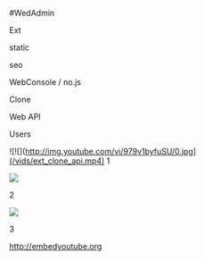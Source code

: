 
#WedAdmin

Ext

static

seo

WebConsole / no.js

Clone

Web API

Users

![![](http://img.youtube.com/vi/979v1byfuSU/0.jpg](/vids/ext_clone_api.mp4)
1


[![](http://img.youtube.com/vi/979v1byfuSU/0.jpg)](http://www.youtube.com/watch?v=979v1byfuSU)

2


[![](http://img.youtube.com/vi/BpNvMqwq9TI/0.jpg)](http://www.youtube.com/watch?v=BpNvMqwq9TI)

3


http://embedyoutube.org